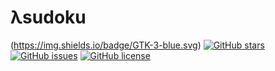 # λsudoku

(https://img.shields.io/badge/GTK-3-blue.svg)
[![GitHub stars](https://img.shields.io/github/stars/marcelmoosbrugger/hsudoku.svg)](https://github.com/marcelmoosbrugger/hsudoku/stargazers)
[![GitHub issues](https://img.shields.io/github/issues/marcelmoosbrugger/hsudoku.svg)](https://github.com/marcelmoosbrugger/hsudoku/issues)
[![GitHub license](https://img.shields.io/badge/license-MIT-blue.svg)](https://raw.githubusercontent.com/marcelmoosbrugger/hsudoku/master/LICENSE)
